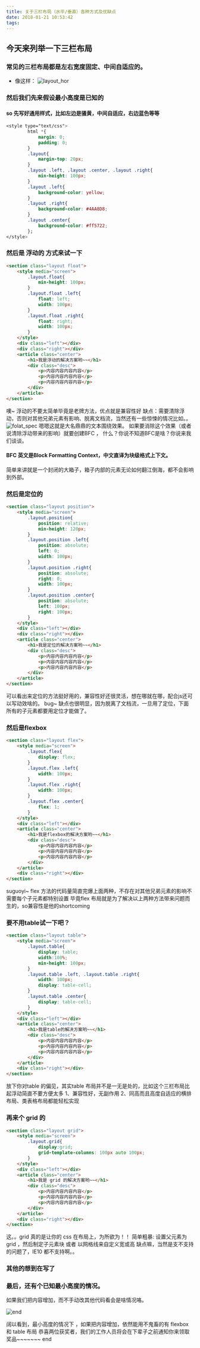 ```yaml
---
title: 关于三栏布局（水平/垂直）各种方式及优缺点
date: 2018-01-21 10:53:42
tags:
---
```

## 今天来列举一下三栏布局
<!-- more -->
### 常见的三栏布局都是左右宽度固定、中间自适应的。
* 像这样：
    ![layout_hor](layout_hor.png)

### 然后我们先来假设最小高度是已知的
#### so 先写好通用样式，比如左边是骚黄，中间自适应，右边蓝色等等
```css
<style type="text/css">
        html *{
            margin: 0;
            padding: 0;
        }
        .layout{
            margin-top: 20px;
        }
        .layout .left, .layout .center, .layout .right{
            min-height: 100px;
        }
        .layout .left{
            background-color: yellow;
        }
        .layout .right{
            background-color: #4AA8D8;
        }
        .layout .center{
            background-color: #ff5722;
        };
</style>
```
### 然后是 浮动的 方式来试一下
```html
<section class="layout float">
    <style media="screen">
        .layout.float{
            min-height: 100px;
        }
        .layout.float .left{
            float: left;
            width: 100px;
        }
        .layout.float .right{
            float: right;
            width: 100px;
        }
    </style>
    <div class="left"></div>
    <div class="right"></div>
    <article class="center">
        <h1>我是浮动的解决方案哟~~</h1>
        <div class="desc">
            <p>内容内容内容内容</p>
            <p>内容内容内容内容</p>
            <p>内容内容内容内容</p>
        </div>
    </article>
</section>
```
噢~ 浮动的不要太简单毕竟是老牌方法，优点就是兼容性好
缺点：需要清除浮动，否则对其他兄弟元素有影响、脱离文档流，当然还有一些惊悚的情况比如。。
  ![folat_spec](layout_float_sepc.png)
嗯嗯这就是大名鼎鼎的文本围绕效果。
如果要消除这个效果（或者说清除浮动带来的影响）就要创建BFC ，
什么？你说不知道BFC是啥？你说来我们谈谈。
#### BFC 英文是Block Formatting Context，中文直译为块级格式上下文。
简单来讲就是一个封闭的大箱子，箱子内部的元素无论如何翻江倒海，都不会影响到外部。

### 然后是定位的
```html
<section class="layout position">
    <style media="screen">
        .layout.position{
            position: relative;
            min-height: 120px;
        }
        .layout.position .left{
            position: absolute;
            left: 0;
            width: 100px;
        }
        .layout.position .right{
            position: absolute;
            right: 0;
            width: 100px;
        }
        .layout.position .center{
            position: absolute;
            left: 100px;
            right: 100px;
        }
    </style>
    <div class="left"></div>
    <div class="right"></div>
    <article class="center">
        <h1>我是定位的解决方案哟~~</h1>
        <div class="desc">
            <p>内容内容内容内容</p>
            <p>内容内容内容内容</p>
            <p>内容内容内容内容</p>
        </div>
    </article>
</section>
```
可以看出来定位的方法挺好用的，兼容性好还很灵活，想在哪就在哪，配合js还可以写动效啥的。
bug~ 缺点也很明显，因为脱离了文档流，一旦用了定位，下面所有的子元素都要用定位才能做了。

### 然后是flexbox
```html
<section class="layout flex">
    <style media="screen">
        .layout.flex{
            display: flex;
        }
        .layout.flex .left{
            width: 100px;
        }
        .layout.flex .right{
            width: 100px;
        }
        .layout.flex .center{
            flex: 1;
        }
    </style>
    <div class="left"></div>
    <article class="center">
        <h1>我是flexbox的解决方案哟~~</h1>
        <div class="desc">
            <p>内容内容内容内容</p>
            <p>内容内容内容内容</p>
            <p>内容内容内容内容</p>
        </div>
    </article>
    <div class="right"></div>
</section>
```
suguoyi~ flex 方法的代码量简直完爆上面两种，不存在对其他兄弟元素的影响不需要每个子元素都特别设置
毕竟flex 布局就是为了解决以上两种方法带来问题而生的，so兼容性是他的shortcoming

### 要不用table试一下吧？
```html
<section class="layout table">
    <style media="screen">
        .layout.table{
            display: table;
            width:100%;
            min-height: 100px;
        }
        .layout.table .left, .layout.table .right{
            width: 100px;
            display: table-cell;
        }
        .layout.table .center{
            display: table-cell;
        }
    </style>
    <div class="left"></div>
    <article class="center">
        <h1>我是table的解决方案哟~~</h1>
        <div class="desc">
            <p>内容内容内容内容</p>
            <p>内容内容内容内容</p>
            <p>内容内容内容内容</p>
        </div>
    </article>
    <div class="right"></div>
</section>
```
放下你对table 的偏见，其实table 布局并不是一无是处的，比如这个三栏布局比起浮动简直不要方便太多
1、兼容性好，无副作用
2、同高而且高度自适应的横排布局、类表格布局都能轻松实现

### 再来个 grid 的
```html
<section class="layout grid">
    <style media="screen">
        .layout.grid{
            display:grid;
            grid-template-columns: 100px auto 100px;
        }
    </style>
    <div class="left"></div>
    <article class="center">
        <h1>我是 grid 的解决方案哟~~</h1>
        <div class="desc">
            <p>内容内容内容内容</p>
            <p>内容内容内容内容</p>
            <p>内容内容内容内容</p>
        </div>
    </article>
    <div class="right"></div>
</section>
```
这。。grid 真的是让你的 css 在布局上，为所欲为！！
简单粗暴: 设置父元素为 grid ，然后制定子元素块 或者 以网格线来自定义宽或高
缺点嘛，当然是支不支持的问题了，IE10 都不支持啊。。

### 其他的想到在写了

### 最后，还有个已知最小高度的情况。
如果我们把内容增加，而不手动改其他代码看会是啥情况咯。

![end](layout_end.png)

阔以看到，最小高度的情况下 ，如果把内容增加，依然能用不鬼畜的有 flexbox 和 table 布局
恭喜两位获奖者，我们的工作人员将会在下辈子之前通知你来领取奖品~~~~~~~
end 

